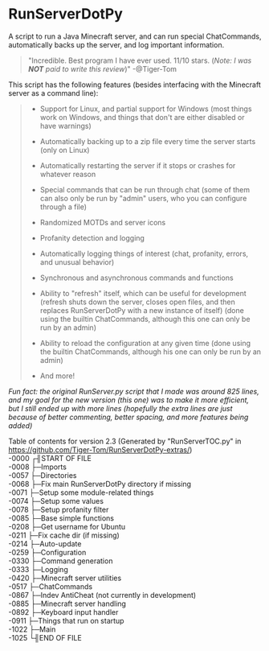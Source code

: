 # RunServerDotPy
A script to run a Java Minecraft server, and can run special ChatCommands, automatically backs up the server, and log important information.
> "Incredible. Best program I have ever used. 11/10 stars. (_Note: I was __NOT__ paid to write this review_)" -@Tiger-Tom

This script has the following features (besides interfacing with the Minecraft server as a command line):

>- Support for Linux, and partial support for Windows (most things work on Windows, and things that don't are either disabled or have warnings)
>
>- Automatically backing up to a zip file every time the server starts (only on Linux)
>
>- Automatically restarting the server if it stops or crashes for whatever reason
>
>- Special commands that can be run through chat (some of them can also only be run by "admin" users, who you can configure through a file)
>
>- Randomized MOTDs and server icons
>
>- Profanity detection and logging
>
>- Automatically logging things of interest (chat, profanity, errors, and unusual behavior)
>
>- Synchronous and asynchronous commands and functions
>
>- Ability to "refresh" itself, which can be useful for development (refresh shuts down the server, closes open files, and then replaces RunServerDotPy with a new instance of itself) (done using the builtin ChatCommands, although this one can only be run by an admin)
>
>- Ability to reload the configuration at any given time (done using the builtin ChatCommands, although his one can only be run by an admin)
>
>- And more!

_Fun fact: the original RunServer.py script that I made was around 825 lines, and my goal for the new version (this one) was to make it more efficient, but I still ended up with more lines (hopefully the extra lines are just because of better commenting, better spacing, and more features being added)_

Table of contents for version 2.3 (Generated by "RunServerTOC.py" in https://github.com/Tiger-Tom/RunServerDotPy-extras/)  
-0000 ┌╢START OF FILE  
-0008 ├─Imports  
-0057 ├─Directories  
-0068 ├─Fix main RunServerDotPy directory if missing  
-0071 ├─Setup some module-related things  
-0074 ├─Setup some values  
-0078 ├─Setup profanity filter  
-0085 ├─Base simple functions  
-0208 ├─Get username for Ubuntu  
-0211 ├─Fix cache dir (if missing)  
-0214 ├─Auto-update  
-0259 ├─Configuration  
-0330 ├─Command generation  
-0333 ├─Logging  
-0420 ├─Minecraft server utilities  
-0517 ├─ChatCommands  
-0867 ├─Indev AntiCheat (not currently in development)  
-0885 ├─Minecraft server handling  
-0892 ├─Keyboard input handler  
-0911 ├─Things that run on startup  
-1022 ├─Main  
-1025 └╢END OF FILE 
